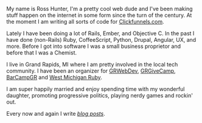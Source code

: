 My name is Ross Hunter, I'm a pretty cool web dude and I've been making stuff happen on the internet in some form since the turn of the century. At the moment I am writing all sorts of code for <a target="_blank" href="https://www.clickfunnels.com/">Clickfunnels.com</a>.

Lately I have been doing a lot of Rails, Ember, and Objective C. In the past I have done (non-Rails) Ruby, CoffeeScript, Python, Drupal, Angular, UX, and more. Before I got into software I was a small business proprietor and before that I was a Chemist.

I live in Grand Rapids, MI where I am pretty involved in the local tech community. I have been an organizer for <a target="_blank" href="http://grwebdev.org">GRWebDev</a>, <a target="_blank" href="http://grgivecamp.org">GRGiveCamp</a>, <a target="_blank" href="http://barcampgr.org">BarCampGR</a> and <a target="_blank" href="http://meetup.com/mi-ruby">West Michigan Ruby</a>.

I am super happily married and enjoy spending time with my wonderful daughter, promoting progressive politics, playing nerdy games and rockin' out.

Every now and again I write _<a href="/blog">blog posts</a>_.
